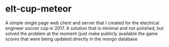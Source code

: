 # elt-cup-meteor
A simple single page web client and server that I created for the electrical engineer soccer cup in 2017. A solution that is minimal and not polished, but solved the problem at the moment (just make publicly available the game scores that were being updated directly in the mongo database

